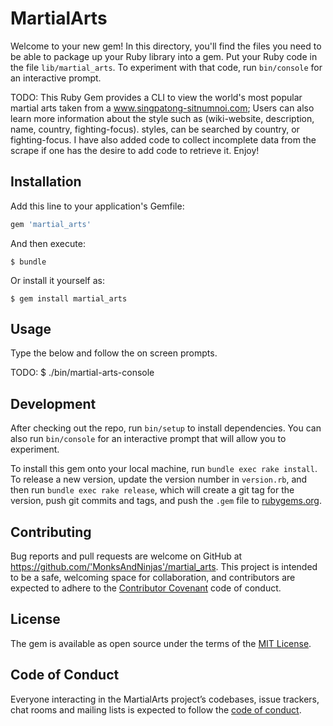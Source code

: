 # MartialArts

Welcome to your new gem! In this directory, you'll find the files you need to be able to package up your Ruby library into a gem. Put your Ruby code in the file `lib/martial_arts`. To experiment with that code, run `bin/console` for an interactive prompt.

TODO: This Ruby Gem provides a CLI to view the world's most popular martial arts taken from a www.singpatong-sitnumnoi.com; Users can also learn more information about the style such as (wiki-website, description, name, country, fighting-focus). styles, can be searched by country, or fighting-focus. I have also added code to collect incomplete data from the scrape if one has the desire to add code to retrieve it. Enjoy!

## Installation

Add this line to your application's Gemfile:

```ruby
gem 'martial_arts'
```

And then execute:

    $ bundle

Or install it yourself as:

    $ gem install martial_arts

## Usage

Type the below and follow the on screen prompts.

TODO: $ ./bin/martial-arts-console

## Development

After checking out the repo, run `bin/setup` to install dependencies. You can also run `bin/console` for an interactive prompt that will allow you to experiment.

To install this gem onto your local machine, run `bundle exec rake install`. To release a new version, update the version number in `version.rb`, and then run `bundle exec rake release`, which will create a git tag for the version, push git commits and tags, and push the `.gem` file to [rubygems.org](https://rubygems.org).

## Contributing

Bug reports and pull requests are welcome on GitHub at https://github.com/'MonksAndNinjas'/martial_arts. This project is intended to be a safe, welcoming space for collaboration, and contributors are expected to adhere to the [Contributor Covenant](http://contributor-covenant.org) code of conduct.

## License

The gem is available as open source under the terms of the [MIT License](https://opensource.org/licenses/MIT).

## Code of Conduct

Everyone interacting in the MartialArts project’s codebases, issue trackers, chat rooms and mailing lists is expected to follow the [code of conduct](https://github.com/'MonksAndNinjas'/martial_arts/blob/master/CODE_OF_CONDUCT.md).
